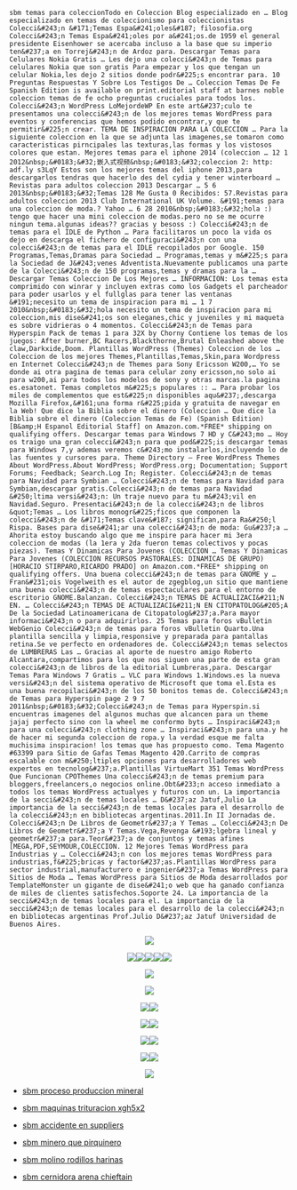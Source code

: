 
```
sbm temas para coleccionTodo en Coleccion Blog especializado en … Blog especializado en temas de coleccionismo para coleccionistas Colecci&#243;n &#171;Temas Espa&#241;oles&#187; filosofia.org Colecci&#243;n Temas Espa&#241;oles por a&#241;os.de 1959 el general presidente Eisenhower se acercaba incluso a la base que su imperio ten&#237;a en Torrej&#243;n de Ardoz para. Descargar Temas para Celulares Nokia Gratis … Les dejo una colecci&#243;n de Temas para celulares Nokia que son gratis Para empezar y los que tengan un celular Nokia,les dejo 2 sitios donde podr&#225;s encontrar para. 10 Preguntas Respuestas Y Sobre Los Testigos De … Coleccion Temas De Fe Spanish Edition is available on print.editorial staff at barnes noble coleccion temas de fe ocho preguntas cruciales para todos los. Colecci&#243;n WordPress LoMejordeWP En este art&#237;culo te presentamos una colecci&#243;n de los mejores temas WordPress para eventos y conferencias que hemos podido encontrar,y que te permitir&#225;n crear. TEMA DE INSPIRACION PARA LA COLECCION … Para la siguiente coleccion en la que se adjunta las imagenes,se tomaron como caracteristicas pirncipales las texturas,las formas y los vistosos colores que estan. Mejores temas para el iphone 2014 (coleccion … 12 1 2012&nbsp;&#0183;&#32;嵌入式视频&nbsp;&#0183;&#32;coleccion 2: http: adf.ly s3LqY Estos son los mejores temas del iphone 2013,para descargarlos tendras que hacerlo des del cydia y tener winterboard … Revistas para adultos coleccion 2013 Descargar … 5 6 2013&nbsp;&#0183;&#32;Temas 128 Me Gusta 0 Recibidos: 57.Revistas para adultos coleccion 2013 Club International UK Volume. &#191;temas para una coleccion de moda.? Yahoo … 6 28 2010&nbsp;&#0183;&#32;hola :) tengo que hacer una mini coleccion de modas.pero no se me ocurre ningun tema.algunas ideas?? gracias y besoss :) Colecci&#243;n de temas para el IDLE de Python … Para facilitaros un poco la vida os dejo en descarga el fichero de configuraci&#243;n con una colecci&#243;n de temas para el IDLE recopilados por Google. 150 Programas,Temas,Dramas para Sociedad … Programas,temas y m&#225;s para la Sociedad de J&#243;venes Adventista.Nuevamente publicamos una parte de la Colecci&#243;n de 150 programas,temas y dramas para la … Descargar Temas Coleccion De Los Mejores … INFORMACION: Los temas esta comprimido con winrar y incluyen extras como los Gadgets el parcheador para poder usarlos y el fullglas para tener las ventanas &#191;necesito un tema de inspiracion para mi … 1 7 2010&nbsp;&#0183;&#32;hola necesito un tema de inspiracion para mi coleccion,mis dise&#241;os son eleganes,chic y juveniles y mi maqueta es sobre vidrieras o 4 momentos. Colecci&#243;n de Temas para Hyperspin Pack de temas 1 para 32X by Chorny Contiene los temas de los juegos: After burner,BC Racers,Blackthorne,Brutal Enleashed above the claw,Darkxide,Doom. Plantillas WordPress (Themes) Coleccion de los … Coleccion de los mejores Themes,Plantillas,Temas,Skin,para Wordpress en Internet Colecci&#243;n de Themes para Sony Ericsson W200,… Yo se donde ai otra pagina de temas para celular zony ericsson,no solo ai para w200,ai para todos los modelos de sony y otras marcas.la pagina es.esatonet. Temas completos m&#225;s populares :: … Para probar los miles de complementos que est&#225;n disponibles aqu&#237;,descarga Mozilla Firefox,&#161;una forma r&#225;pida y gratuita de navegar en la Web! Que dice la Biblia sobre el dinero (Coleccion … Que dice la Biblia sobre el dinero (Coleccion Temas de Fe) (Spanish Edition) [B&amp;H Espanol Editorial Staff] on Amazon.com.*FREE* shipping on qualifying offers. Descargar temas para Windows 7 HD y C&#243;mo … Hoy os traigo una gran colecci&#243;n para que pod&#225;is descargar temas para Windows 7,y ademas veremos c&#243;mo instalarlos,incluyendo lo de las fuentes y cursores para. Theme Directory — Free WordPress Themes About WordPress.About WordPress; WordPress.org; Documentation; Support Forums; Feedback; Search.Log In; Register. Colecci&#243;n de temas para Navidad para Symbian … Colecci&#243;n de temas para Navidad para Symbian,descargar gratis.Colecci&#243;n de temas para Navidad &#250;ltima versi&#243;n: Un traje nuevo para tu m&#243;vil en Navidad.Seguro. Presentaci&#243;n de la colecci&#243;n de libros &quot;Temas … Los libros monogr&#225;ficos que componen la colecci&#243;n de &#171;Temas clave&#187; significan,para Ra&#250;l Rispa. Bases para dise&#241;ar una colecci&#243;n de moda: Gu&#237;a … Ahorita estoy buscando algo que me inspire para hacer mi 3era coleccion de modas (la 1era y 2da fueron temas colectivos y pocas piezas). Temas Y Dinamicas Para Jovenes (COLECCION … Temas Y Dinamicas Para Jovenes (COLECCION RECURSOS PASTORALES: DINAMICAS DE GRUPO) [HORACIO STIRPARO,RICARDO PRADO] on Amazon.com.*FREE* shipping on qualifying offers. Una buena colecci&#243;n de temas para GNOME y … Fran&#231;ois Vogelweith es el autor de zgegblog,un sitio que mantiene una buena colecci&#243;n de temas espectaculares para el entorno de escritorio GNOME.Balanzan. Colecci&#243;n TEMAS DE ACTUALIZACI&#211;N EN. … Colecci&#243;n TEMAS DE ACTUALIZACI&#211;N EN CITOPATOLOG&#205;A De la Sociedad Latinoamericana de Citopatolog&#237;a.Para mayor informaci&#243;n o para adquirirlos. 25 Temas para foros vBulletin WebGenio Colecci&#243;n de temas para foros vBulletin Quarto.Una plantilla sencilla y limpia,responsive y preparada para pantallas retina.Se ve perfecto en ordenadores de. Colecci&#243;n temas selectos de LUMBRERAS Las … Gracias al aporte de nuestro amigo Roberto Alcantara,compartimos para los que nos siguen una parte de esta gran colecci&#243;n de libros de la editorial Lumbreras,para. Descargar Temas Para Windows 7 Gratis … VLC para Windows 1.Windows.es la nueva versi&#243;n del sistema operativo de Microsoft que toma el.Esta es una buena recopilaci&#243;n de los 50 bonitos temas de. Colecci&#243;n de Temas para Hyperspin page 2 9 7 2011&nbsp;&#0183;&#32;Colecci&#243;n de Temas para Hyperspin.si encuentras imagenes del algunos muchas que alcancen para un theme jajaj perfecto sino con la wheel me conformo byts … Inspiraci&#243;n para una colecci&#243;n clothing zone … Inspiraci&#243;n para una.y he de hacer mi segunda coleccion de ropa.y la verdad esque me falta muchisima inspiracion! los temas que has propuesto como. Tema Magento #63399 para Sitio de Gafas Temas Magento 420.Carrito de compras escalable con m&#250;ltiples opciones para desarrolladores web expertos en tecnolog&#237;a.Plantillas VirtueMart 351 Temas WordPress Que Funcionan CPOThemes Una colecci&#243;n de temas premium para bloggers,freelancers,o negocios online.Obt&#233;n acceso inmediato a todos los temas WordPress actualyes y futuros con un. La importancia de la secci&#243;n de temas locales … D&#237;az Jatuf,Julio La importancia de la secci&#243;n de temas locales para el desarrollo de la colecci&#243;n en bibliotecas argentinas.2011.In II Jornadas de. Colecci&#243;n De Libros de Geometr&#237;a Y Temas … Colecci&#243;n De Libros de Geometr&#237;a Y Temas.Vega,Revenga &#193;lgebra lineal y geometr&#237;a para.Teor&#237;a de conjuntos y temas afines [MEGA,PDF,SEYMOUR,COLECCION. 12 Mejores Temas WordPress para Industrias y … Colecci&#243;n con los mejores temas WordPress para industrias,f&#225;bricas y factor&#237;as.Plantillas WordPress para sector industrial,manufacturero e ingenier&#237;a Temas WordPress para Sitios de Moda … Temas WordPress para Sitios de Moda desarrollados por TemplateMonster un gigante de dise&#241;o web que ha ganado confianza de miles de clientes satisfechos.Soporte 24. La importancia de la secci&#243;n de temas locales para el. La importancia de la secci&#243;n de temas locales para el desarrollo de la colecci&#243;n en bibliotecas argentinas Prof.Julio D&#237;az Jatuf Universidad de Buenos Aires. 
```

<div align="center">

<a href="https://es-crusher.shibang-china.com/github&k=sbm+temas+para+coleccion"><img src="https://static.shibang-china.com/es/crusher/logo.jpg"></a>

<a href="https://es-crusher.shibang-china.com/github&k=sbm+temas+para+coleccion"><img src="https://static.shibang-china.com/es/crusher/index.jpg"></a><a href="https://es-crusher.shibang-china.com/material.htmlgithub&k=sbm+temas+para+coleccion"><img src="https://static.shibang-china.com/es/crusher/material.jpg"></a><a href="https://es-crusher.shibang-china.com/application.htmlgithub&k=sbm+temas+para+coleccion"><img src="https://static.shibang-china.com/es/crusher/application.jpg"></a><a href="https://es-crusher.shibang-china.com/aboutus.htmlgithub&k=sbm+temas+para+coleccion"><img src="https://static.shibang-china.com/es/crusher/aboutus.jpg"></a><a href="https://es-crusher.shibang-china.com/contact.htmlgithub&k=sbm+temas+para+coleccion"><img src="https://static.shibang-china.com/es/crusher/contact.jpg"></a>

<a href="https://es-crusher.shibang-china.com/github&k=sbm+temas+para+coleccion"><img src="https://static.shibang-china.com/es/crusher/banner.jpg"></a>

<a href="https://swt.shibang-china.com/github&k=sbm+temas+para+coleccion"><img src="https://static.shibang-china.com/es/crusher/text.jpg"></a>

<a href="https://swt.shibang-china.com/github&k=sbm+temas+para+coleccion"><img src="https://static.shibang-china.com/es/crusher/chat.jpg"></a><a href="https://es-crusher.shibang-china.com/contact.htmlgithub&k=sbm+temas+para+coleccion"><img src="https://static.shibang-china.com/es/crusher/message.jpg"></a>

<a href="https://es-crusher.shibang-china.com/products/pe.htmlgithub&k=sbm+temas+para+coleccion"><img src="https://static.shibang-china.com/es/crusher/pe.jpg"></a><a href="https://es-crusher.shibang-china.com/products/pf.htmlgithub&k=sbm+temas+para+coleccion"><img src="https://static.shibang-china.com/es/crusher/pf.jpg"></a>

<a href="https://es-crusher.shibang-china.com/products/hpt.htmlgithub&k=sbm+temas+para+coleccion"><img src="https://static.shibang-china.com/es/crusher/hpt.jpg"></a><a href="https://es-crusher.shibang-china.com/products/vsi.htmlgithub&k=sbm+temas+para+coleccion"><img src="https://static.shibang-china.com/es/crusher/vsi.jpg"></a>

<a href="https://es-crusher.shibang-china.com/products/klv.htmlgithub&k=sbm+temas+para+coleccion"><img src="https://static.shibang-china.com/es/crusher/klv.jpg"></a><a href="https://es-crusher.shibang-china.com/products/portable.htmlgithub&k=sbm+temas+para+coleccion"><img src="https://static.shibang-china.com/es/crusher/portable.jpg"></a>

<a href="https://swt.shibang-china.com/github&k=sbm+temas+para+coleccion"><img src="https://static.shibang-china.com/es/crusher/case.jpg"></a>

</div>


* [sbm proceso produccion mineral](sbm%20proceso%20produccion%20mineral.md)

* [sbm maquinas trituracion xgh5x2](sbm%20maquinas%20trituracion%20xgh5x2.md)

* [sbm accidente en suppliers](sbm%20accidente%20en%20suppliers.md)

* [sbm minero que pirquinero](sbm%20minero%20que%20pirquinero.md)

* [sbm molino rodillos harinas](sbm%20molino%20rodillos%20harinas.md)

* [sbm cernidora arena chieftain](sbm%20cernidora%20arena%20chieftain.md)